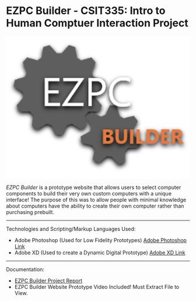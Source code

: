 # EZPC Builder - CSIT335: Intro to Human Comptuer Interaction Project

<div align = "center">
	<img src = "https://github.com/artsky-bot/ezpcbuilder_finalproject/blob/main/EZPC%20Builder%20Logo.png?raw=true" alt = "Swift Care" width = "600px"/>
</div>



*EZPC Builder* is a prototype website that allows users to select computer components to build their very own custom computers with a unique interface! The purpose of this was to allow people with minimal knowledge about computers have the ability to create their own computer rather than purchasing prebuilt.

---
Technologies and Scripting/Markup Languages Used:
- Adobe Photoshop (Used for Low Fidelity Prototypes) [Adobe Photoshop Link](https://www.adobe.com/products/photoshop/landpa.html?sdid=KKQIN&mv=search&kw=photoshop&ef_id=Cj0KCQjw78yFBhCZARIsAOxgSx2r4CvSX8cSU9-jtTRYBJY6iLj8J4Deb2M4GrqmzLDFuRq5mavus4YaAuKfEALw_wcB:G:s&s_kwcid=AL!3085!3!522507805137!e!!g!!adobe%20photoshop)
- Adobe XD (Used to create a Dynamic Digital Prototype) [Adobe XD Link](https://www.adobe.com/products/xd.html)

---
Documentation:
- [EZPC Builder Project Report](https://github.com/artsky-bot/ezpcbuilder_finalproject/blob/main/CSIT335%20-%20Project%20Report%20-%20Arthur%20Levitsky.pdf)
- EZPC Builder Website Prototype Video Included! Must Extract File to View.
